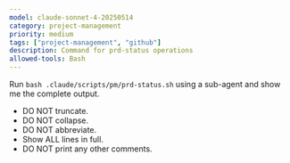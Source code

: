 ```yaml
---
model: claude-sonnet-4-20250514
category: project-management
priority: medium
tags: ["project-management", "github"]
description: Command for prd-status operations
allowed-tools: Bash
---
```


Run `bash .claude/scripts/pm/prd-status.sh` using a sub-agent and show me the complete output.

- DO NOT truncate.
- DO NOT collapse.
- DO NOT abbreviate.
- Show ALL lines in full.
- DO NOT print any other comments.



